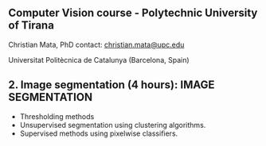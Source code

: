 ## Computer Vision course - Polytechnic University of Tirana

Christian Mata, PhD
contact: christian.mata@upc.edu

Universitat Politècnica de Catalunya (Barcelona, Spain)

## 2. Image segmentation (4 hours): IMAGE SEGMENTATION

- Thresholding methods
- Unsupervised segmentation using clustering algorithms. 
- Supervised methods using pixelwise classifiers.



 

